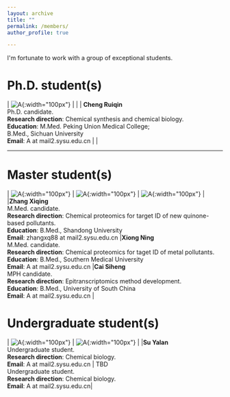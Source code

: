```yaml
---
layout: archive
title: ""
permalink: /members/
author_profile: true

---
```

<p class="text-center">
I'm fortunate to work with a group of exceptional students.
</p>

Ph.D. student(s)
======
<style>
td, th {
    border: none;
}
table th:first-of-type {
    width: 10cm;
}
table th:first-of-type(2) {
    width: 10cm;
}
table th:first-of-type(3) {
    width: 10cm;
}
</style>
    
| ![A](/images/A.png){:width="100px"} |  | 
| <b>Cheng Ruiqin</b><br> Ph.D. candidate.  <br> <b>Research direction</b>: Chemical synthesis and chemical biology. <br> <b>Education</b>: M.Med. Peking Union Medical College; <br>B.Med., Sichuan University <br><b>Email</b>: A at mail2.sysu.edu.cn | |    

---

Master student(s)
======

| ![A](/images/A.png){:width="100px"}  |  ![A](/images/A.png){:width="100px"}  | ![A](/images/A.png){:width="100px"} |
|<b>Zhang Xiqing</b><br> M.Med. candidate.  <br> <b>Research direction</b>: Chemical proteomics for target ID of new quinone-based pollutants. <br> <b>Education</b>: B.Med., Shandong University<br> <b>Email</b>: zhangxq88 at mail2.sysu.edu.cn |<b>Xiong Ning</b><br> M.Med. candidate.  <br> <b>Research direction</b>: Chemical proteomics for taget ID of metal pollutants. <br> <b>Education</b>: B.Med., Southern Medical University<br> <b>Email</b>: A at mail2.sysu.edu.cn |<b>Cai Siheng</b> <br> MPH candidate.  <br> <b>Research direction</b>: Epitranscriptomics method development. <br> <b>Education</b>: B.Med., University of South China<br> <b>Email</b>: A at mail2.sysu.edu.cn  |


  
Undergraduate student(s)
======

| ![A](/images/A.png){:width="100px"} | ![A](/images/A.png){:width="100px"} |
|<b>Su Yalan</b><br> Undergraduate student.  <br> <b>Research direction</b>: Chemical biology. <br> <b>Email</b>: A at mail2.sysu.edu.cn | TBD<br> Undergraduate student.  <br> <b>Research direction</b>: Chemical biology. <br> <b>Email</b>: A at mail2.sysu.edu.cn|

   

<!--

| a | b | d |
|---|---|---|
| 1 | name<img width=200/>| <img width=100/>3 |

<table>
    <tr>
        <td>This is <img width=200/></td>
        <td><div style="width:100px;color:#f00;font-weight:normal;font-style:italic;">字段1</div></td>
    </tr>
</table>
-->


<!-- ![THU](/images/THU.png){: .align-left width="200px"}   你看不到我看不到我 -->
<!-- * 2009-2013年，B.S. in Chemistry, Nankai University, 2009-2013 你看不到我看不到我 -->
<!-- # ![NKU](/images/NKU.png){: .align-right width="200px"}    你看不到我看不到我 -->






